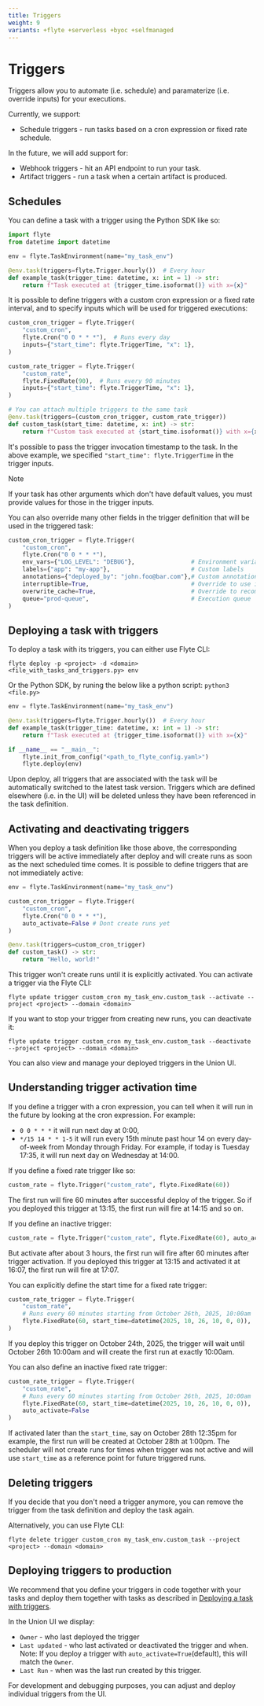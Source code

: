 ```yaml
---
title: Triggers
weight: 9
variants: +flyte +serverless +byoc +selfmanaged
---
```


# Triggers

Triggers allow you to automate (i.e. schedule) and paramaterize (i.e. override inputs) for your executions.

Currently, we support:
* Schedule triggers - run tasks based on a cron expression or fixed rate schedule.

In the future, we will add support for:
* Webhook triggers - hit an API endpoint to run your task.
* Artifact triggers - run a task when a certain artifact is produced.

## Schedules

You can define a task with a trigger using the Python SDK like so:

```python
import flyte
from datetime import datetime

env = flyte.TaskEnvironment(name="my_task_env")

@env.task(triggers=flyte.Trigger.hourly())  # Every hour
def example_task(trigger_time: datetime, x: int = 1) -> str:
    return f"Task executed at {trigger_time.isoformat()} with x={x}"
```

It is possible to define triggers with a custom cron expression or a fixed rate interval, and to specify inputs which will be used for triggered executions:
```python
custom_cron_trigger = flyte.Trigger(
    "custom_cron",
    flyte.Cron("0 0 * * *"),  # Runs every day
    inputs={"start_time": flyte.TriggerTime, "x": 1},
)

custom_rate_trigger = flyte.Trigger(
    "custom_rate",
    flyte.FixedRate(90),  # Runs every 90 minutes
    inputs={"start_time": flyte.TriggerTime, "x": 1},
)

# You can attach multiple triggers to the same task
@env.task(triggers=(custom_cron_trigger, custom_rate_trigger))
def custom_task(start_time: datetime, x: int) -> str:
    return f"Custom task executed at {start_time.isoformat()} with x={x}"
```


It's possible to pass the trigger invocation timestamp to the task.
In the above example, we specified `"start_time": flyte.TriggerTime` in the trigger inputs.
> [!NOTE]
> If your task has other arguments which don't have default values,
> you must provide values for those in the trigger inputs.

You can also override many other fields in the trigger definition that will be used in the triggered task:
```python
custom_cron_trigger = flyte.Trigger(
    "custom_cron",
    flyte.Cron("0 0 * * *"),
    env_vars={"LOG_LEVEL": "DEBUG"},                # Environment variables
    labels={"app": "my-app"},                       # Custom labels
    annotations={"deployed_by": "john.foo@bar.com"},# Custom annotations
    interruptible=True,                             # Override to use interruptible
    overwrite_cache=True,                           # Override to recompute cached outputs
    queue="prod-queue",                             # Execution queue
)
```

## Deploying a task with triggers

To deploy a task with its triggers, you can either use Flyte CLI:
```shell
flyte deploy -p <project> -d <domain> <file_with_tasks_and_triggers.py> env
```
Or the Python SDK, by runing the below like a python script: `python3 <file.py>`
```python
env = flyte.TaskEnvironment(name="my_task_env")

@env.task(triggers=flyte.Trigger.hourly())  # Every hour
def example_task(trigger_time: datetime, x: int = 1) -> str:
    return f"Task executed at {trigger_time.isoformat()} with x={x}"

if __name__ == "__main__":
    flyte.init_from_config("<path_to_flyte_config.yaml>")
    flyte.deploy(env)
```


Upon deploy, all triggers that are associated with the task will be automatically switched to the latest task version. Triggers which are defined elsewhere (i.e. in the UI) will be deleted unless they have been referenced in the task definition.

## Activating and deactivating triggers

When you deploy a task definition like those above, the corresponding triggers will be active immediately 
after deploy and will create runs as soon as the next scheduled time comes. 
It is possible to define triggers that are not immediately active:

```python
env = flyte.TaskEnvironment(name="my_task_env")

custom_cron_trigger = flyte.Trigger(
    "custom_cron",
    flyte.Cron("0 0 * * *"),
    auto_activate=False # Dont create runs yet
)

@env.task(triggers=custom_cron_trigger)
def custom_task() -> str:
    return "Hello, world!"
```

This trigger won't create runs until it is explicitly activated. 
You can activate a trigger via the Flyte CLI:

```shell
flyte update trigger custom_cron my_task_env.custom_task --activate --project <project> --domain <domain>
```

If you want to stop your trigger from creating new runs, you can deactivate it: 
```shell
flyte update trigger custom_cron my_task_env.custom_task --deactivate --project <project> --domain <domain>
```

You can also view and manage your deployed triggers in the Union UI.

## Understanding trigger activation time

If you define a trigger with a cron expression, you can tell when it will run in the future by looking at the cron expression.
For example:
* `0 0 * * *` it will run next day at 0:00,
* `*/15 14 * * 1-5` it will run every 15th minute past hour 14 on every day-of-week from Monday through Friday.
For example, if today is Tuesday 17:35, it will run next day on Wednesday at 14:00.

If you define a fixed rate trigger like so:
```python
custom_rate = flyte.Trigger("custom_rate", flyte.FixedRate(60)) 
```
The first run will fire 60 minutes after successful deploy of the trigger.
So if you deployed this trigger at 13:15, the first run will fire at 14:15 and so on.

If you define an inactive trigger:
```python
custom_rate = flyte.Trigger("custom_rate", flyte.FixedRate(60), auto_activate=False)
```
But activate after about 3 hours, the first run will fire after 60 minutes after trigger activation.
If you deployed this trigger at 13:15 and activated it at 16:07, the first run will fire at 17:07. 

You can explicitly define the start time for a fixed rate trigger:
```python
custom_rate_trigger = flyte.Trigger(
    "custom_rate",
    # Runs every 60 minutes starting from October 26th, 2025, 10:00am
    flyte.FixedRate(60, start_time=datetime(2025, 10, 26, 10, 0, 0)),   
)
```
If you deploy this trigger on October 24th, 2025, the trigger will wait until October 26th 10:00am and will create the first run at exactly 10:00am.

You can also define an inactive fixed rate trigger:
```python
custom_rate_trigger = flyte.Trigger(
    "custom_rate",
    # Runs every 60 minutes starting from October 26th, 2025, 10:00am
    flyte.FixedRate(60, start_time=datetime(2025, 10, 26, 10, 0, 0)),
    auto_activate=False
)
```
If activated later than the `start_time`, say on October 28th 12:35pm for example, the first run will be created at October 28th at 1:00pm.
The scheduler will not create runs for times when trigger was not active and will use `start_time` as a reference point for future triggered runs. 

## Deleting triggers

If you decide that you don't need a trigger anymore, you can remove the trigger from the task definition and deploy the task again.

Alternatively, you can use Flyte CLI:

```shell
flyte delete trigger custom_cron my_task_env.custom_task --project <project> --domain <domain> 
```

## Deploying triggers to production

We recommend that you define your triggers in code together with your tasks and deploy them together with tasks
as described in [Deploying a task with triggers](#deploying-a-task-with-triggers).

In the Union UI we display:
* `Owner` - who last deployed the trigger
* `Last updated` - who last activated or deactivated the trigger and when. Note: If you deploy a trigger with `auto_activate=True`(default), this will match the `Owner`.
* `Last Run` - when was the last run created by this trigger.

For development and debugging purposes, you can adjust and deploy individual triggers from the UI.